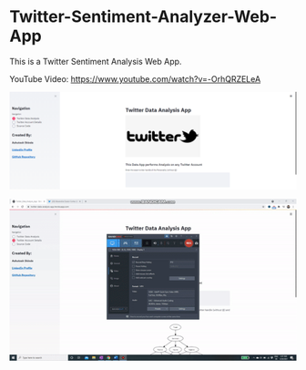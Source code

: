 # Twitter-Sentiment-Analyzer-Web-App
This is a Twitter Sentiment Analysis Web App.

YouTube Video: https://www.youtube.com/watch?v=-OrhQRZELeA



![Screenshot](twitter_app.PNG)

![](twitter_app_gif.gif)

